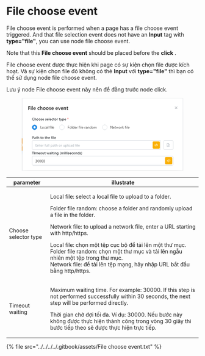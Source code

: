 # File choose event

File choose event is performed when a page has a file choose event triggered. And that file selection event does not have an **Input** tag with **type="file"**, you can use node file choose event.&#x20;

Note that this **File choose event** should be placed before the **click** .



File choose event được thực hiện khi page có sự kiện chọn file được kích hoạt. Và sự kiện chọn file đó không có thẻ **Input** với **type="file"** thì bạn có thể sử dụng node file choose event.&#x20;

Lưu ý node File choose event này nên để đằng trước node click.

<figure><img src="../../../../.gitbook/assets/File choose event.png" alt=""><figcaption></figcaption></figure>

| parameter            | illustrate                                                                                                                                                                                                                                                                                                                                                                                                                                                                    |
| -------------------- | ----------------------------------------------------------------------------------------------------------------------------------------------------------------------------------------------------------------------------------------------------------------------------------------------------------------------------------------------------------------------------------------------------------------------------------------------------------------------------- |
| Choose selector type | <p>Local file: select a local file to upload to a folder. </p><p>Folder file random: choose a folder and randomly upload a file in the folder. </p><p>Network file: to upload a network file, enter a URL starting with http/https.</p><p></p><p>Local file: chọn một tệp cục bộ để tải lên một thư mục.<br>Folder file random: chọn một thư mục và tải lên ngẫu nhiên một tệp trong thư mục.<br>Network file: để tải lên tệp mạng, hãy nhập URL bắt đầu bằng http/https.</p> |
| Timeout waiting      | <p>Maximum waiting time. For example: 30000. If this step is not performed successfully within 30 seconds, the next step will be performed directly.</p><p></p><p>Thời gian chờ đợi tối đa. Ví dụ: 30000. Nếu bước này không được thực hiện thành công trong vòng 30 giây thì bước tiếp theo sẽ được thực hiện trực tiếp.</p>                                                                                                                                                 |

{% file src="../../../../.gitbook/assets/File choose event.txt" %}
